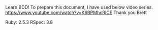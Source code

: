 Learn BDD!
To prepare this document, I have used below video series.
https://www.youtube.com/watch?v=K6RPMhcRICE
Thank you Brett

Ruby: 2.5.3
RSpec: 3.8